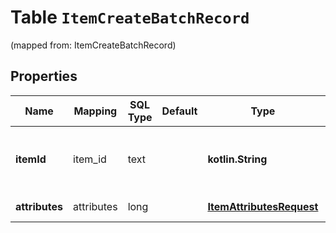 
# Table `ItemCreateBatchRecord`
(mapped from: ItemCreateBatchRecord)

## Properties
Name | Mapping | SQL Type | Default | Type | Description | Notes
---- | ------- | -------- | ------- | ---- | ----------- | -----
**itemId** | item_id | text |  | **kotlin.String** | The catalog item id in the merchant namespace |  [optional]
**attributes** | attributes | long |  | [**ItemAttributesRequest**](ItemAttributesRequest.md) |  |  [optional] [foreignkey]




